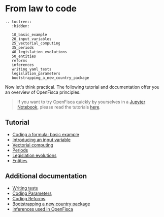 # <i class="fas fa-code"></i> From law to code

```eval_rst
.. toctree::
   :hidden:

   10_basic_example
   20_input_variables
   25_vectorial_computing
   35_periods
   40_legislation_evolutions
   50_entities
   reforms
   inferences
   writing_yaml_tests
   legislation_parameters
   bootstrapping_a_new_country_package

```

Now let's think practical. The following tutorial and documentation offer you an overview of OpenFisca principles.
> If you want to try OpenFisca quickly by yourselves in a [Jupyter Notebook](https://jupyter.org/), please read the tutorials [here](http://mybinder.org/repo/openfisca/tutorial).

## Tutorial

   * [Coding a formula: basic example](10_basic_example.md)
   * [Introducing an input variable](20_input_variables.md)
   * [Vectorial computing](25_vectorial_computing.md)
   * [Periods](35_periods.md)
   * [Legislation evolutions](40_legislation_evolutions.md)
   * [Entities](50_entities.md)

## Additional documentation

   * [Writing tests](writing_yaml_tests.md)
   * [Coding Parameters](legislation_parameters.md)
   * [Coding Reforms](reforms.md)
   * [Bootstrapping a new country package](bootstrapping_a_new_country_package.md)
   * [Inferences used in OpenFisca](inferences.md)
